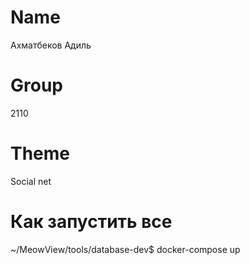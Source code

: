 # Name
Ахматбеков Адиль

# Group
2110

# Theme
Social net


# Как запустить все

~/MeowView/tools/database-dev$ docker-compose up
